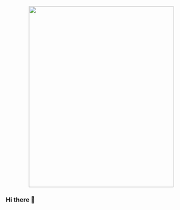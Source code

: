 <div id="header" align="center">
<img src="https://giphy.com/embed/M9gbBd9nbDrOTu1Mqx" width="382" height="480" frameBorder="0">
</div>

### Hi there 👋

<!--
**cemccccc/cemccccc** is a ✨ _special_ ✨ repository because its `README.md` (this file) appears on your GitHub profile.

Here are some ideas to get you started:

- 🔭 I’m currently working on ...
🌱 I’m currently learning c# and java...
- 👯 I’m looking to collaborate on ...
- 🤔 I’m looking for help with ...
- 💬 Ask me about ...
- 📫 How to reach me: ...
- 😄 Pronouns: ...
- ⚡ Fun fact: ...
-->
